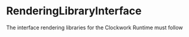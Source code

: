 # RenderingLibraryInterface
The interface rendering libraries for the Clockwork Runtime must follow
